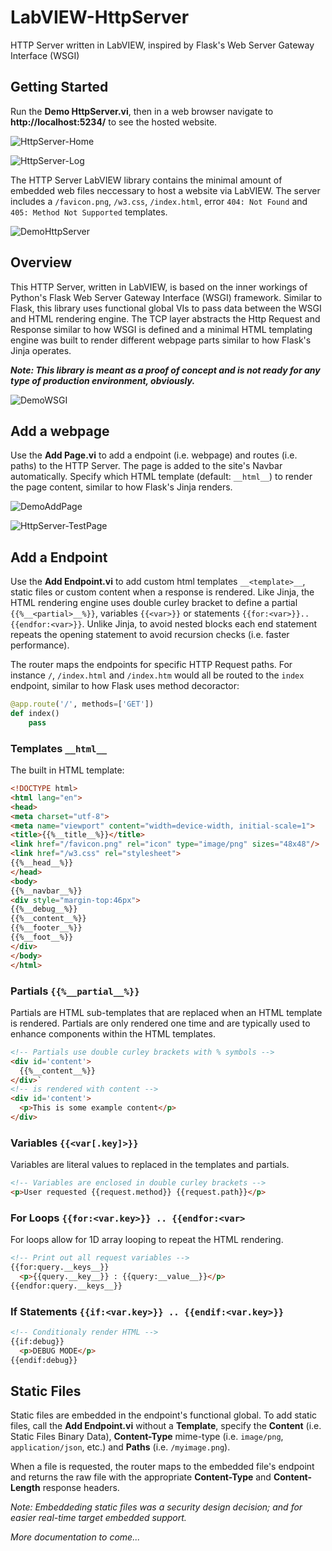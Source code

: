 # LabVIEW-HttpServer
HTTP Server written in LabVIEW, inspired by Flask's Web Server Gateway Interface (WSGI)

## Getting Started

Run the **Demo HttpServer.vi**, then in a web browser navigate to **http://localhost:5234/** to see the hosted website.

![HttpServer-Home](/docs/imgs/HttpServer-Home.png)

![HttpServer-Log](/docs/imgs/HttpServer-Log.png)

The HTTP Server LabVIEW library contains the minimal amount of embedded web files neccessary to host a website via LabVIEW. The server includes a `/favicon.png`, `/w3.css`, `/index.html`, error `404: Not Found` and `405: Method Not Supported` templates.

![DemoHttpServer](/docs/imgs/DemoHttpServer.png)

## Overview

This HTTP Server, written in LabVIEW, is based on the inner workings of Python's Flask Web Server Gateway Interface (WSGI) framework. Similar to Flask, this library uses functional global VIs to pass data between the WSGI and HTML rendering engine. The TCP layer abstracts the Http Request and Response similar to how WSGI is defined and a minimal HTML templating engine was built to render different webpage parts similar to how Flask's Jinja operates.

***Note: This library is meant as a proof of concept and is not ready for any type of production environment, obviously.***

![DemoWSGI](/docs/imgs/DemoWSGI.png)

## Add a webpage
Use the **Add Page.vi** to add a endpoint (i.e. webpage) and routes (i.e. paths) to the HTTP Server. The page is added to the site's Navbar automatically. Specify which HTML template (default: `__html__`) to render the page content, similar to how Flask's Jinja renders.

![DemoAddPage](/docs/imgs/DemoAddPage.png)

![HttpServer-TestPage](/docs/imgs/HttpServer-TestPage.png)

## Add a Endpoint
Use the **Add Endpoint.vi** to add custom html templates `__<template>__`, static files or custom content when a response is rendered. Like Jinja, the HTML rendering engine uses double curley bracket to define a partial `{{%__<partial>__%}}`, variables `{{<var>}}` or statements `{{for:<var>}}..{{endfor:<var>}}`. Unlike Jinja, to avoid nested blocks each end statement repeats the opening statement to avoid recursion checks (i.e. faster performance). 

The router maps the endpoints for specific HTTP Request paths. For instance `/`, `/index.html` and `/index.htm` would all be routed to the  `index` endpoint, similar to how Flask uses method decoractor:

```python
@app.route('/', methods=['GET'])
def index()
    pass
```

### Templates `__html__`

The built in HTML template:

```html
<!DOCTYPE html>
<html lang="en">
<head>
<meta charset="utf-8">
<meta name="viewport" content="width=device-width, initial-scale=1">
<title>{{%__title__%}}</title>
<link href="/favicon.png" rel="icon" type="image/png" sizes="48x48"/>
<link href="/w3.css" rel="stylesheet">
{{%__head__%}}
</head>
<body>
{{%__navbar__%}}
<div style="margin-top:46px">
{{%__debug__%}}
{{%__content__%}}
{{%__footer__%}}
{{%__foot__%}}
</div>
</body>
</html>
```

### Partials `{{%__partial__%}}`

Partials are HTML sub-templates that are replaced when an HTML template is rendered. Partials are only rendered one time and are typically used to enhance components within the HTML templates.

```html
<!-- Partials use double curley brackets with % symbols -->
<div id='content'>
  {{%__content__%}}
</div>`
<!-- is rendered with content -->
<div id='content'>
  <p>This is some example content</p>
</div>
```

### Variables `{{<var[.key]>}}`

Variables are literal values to replaced in the templates and partials.

```html
<!-- Variables are enclosed in double curley brackets -->
<p>User requested {{request.method}} {{request.path}}</p>
```

### For Loops `{{for:<var.key>}} .. {{endfor:<var>`

For loops allow for 1D array looping to repeat the HTML rendering.

```html
<!-- Print out all request variables -->
{{for:query.__keys__}}
  <p>{{query.__key__}} : {{query:__value__}}</p>
{{endfor:query.__keys__}}
```

### If Statements `{{if:<var.key>}} .. {{endif:<var.key>}}`

```html
<!-- Conditionaly render HTML -->
{{if:debug}}
  <p>DEBUG MODE</p>
{{endif:debug}}
```

## Static Files

Static files are embedded in the endpoint's functional global. To add static files, call the **Add Endpoint.vi** without a **Template**, specify the **Content** (i.e. Static Files Binary Data), **Content-Type** mime-type (i.e. `image/png`, `application/json`, etc.) and **Paths** (i.e. `/myimage.png`).

When a file is requested, the router maps to the embedded file's endpoint and returns the raw file with the appropriate **Content-Type** and **Content-Length** response headers.

*Note: Embeddeding static files was a security design decision; and for easier real-time target embedded support.*

*More documentation to come...*